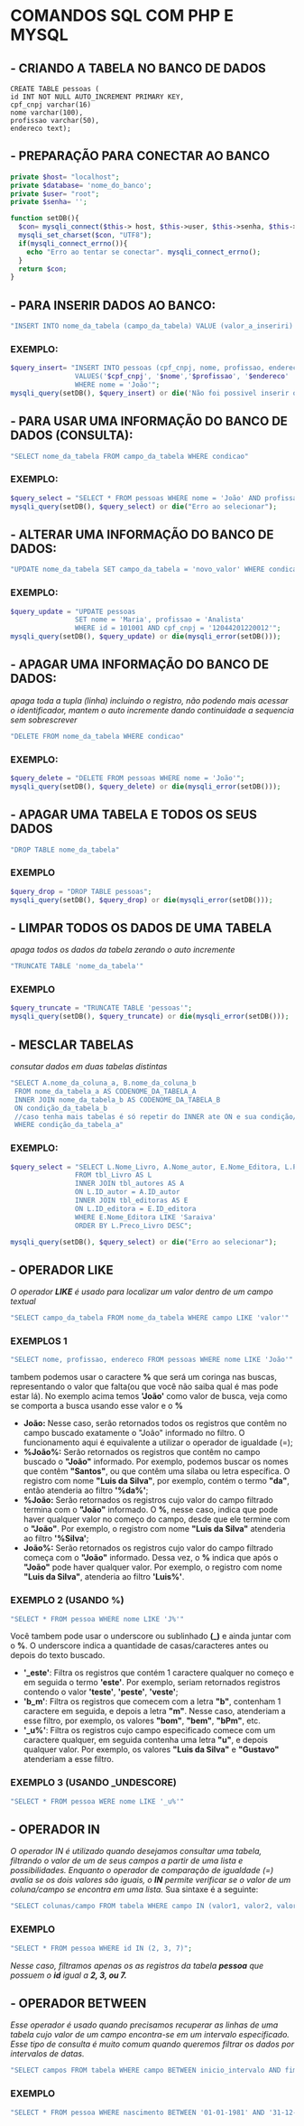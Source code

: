 # COMANDOS SQL COM PHP E MYSQL

## - CRIANDO A TABELA NO BANCO DE DADOS
~~~mysql
CREATE TABLE pessoas (
id INT NOT NULL AUTO_INCREMENT PRIMARY KEY,
cpf_cnpj varchar(16)
nome varchar(100),
profissao varchar(50),
endereco text);
~~~

## - PREPARAÇÃO PARA CONECTAR AO BANCO
~~~php
private $host= "localhost";
private $database= 'nome_do_banco';
private $user= "root";
private $senha= '';

function setDB(){
  $con= mysqli_connect($this-> host, $this->user, $this->senha, $this->database);
  mysqli_set_charset($con, "UTF8");
  if(mysqli_connect_errno()){
    echo "Erro ao tentar se conectar". mysqli_connect_errno();
  }
  return $con;
}
~~~~

## - PARA INSERIR DADOS AO BANCO:
~~~php
"INSERT INTO nome_da_tabela (campo_da_tabela) VALUE (valor_a_inseriri) WHERE condicao"
~~~

### EXEMPLO:
~~~php
$query_insert= "INSERT INTO pessoas (cpf_cnpj, nome, profissao, endereco) 
                VALUES('$cpf_cnpj', '$nome','$profissao', '$endereco'
                WHERE nome = 'João'";
mysqli_query(setDB(), $query_insert) or die('Não foi possivel inserir os dados');
~~~

## - PARA USAR UMA INFORMAÇÃO DO BANCO DE DADOS (CONSULTA):
~~~php
"SELECT nome_da_tabela FROM campo_da_tabela WHERE condicao"
~~~~

### EXEMPLO:
~~~php
$query_select = "SELECT * FROM pessoas WHERE nome = 'João' AND profissao = 'Programador'";
mysqli_query(setDB(), $query_select) or die("Erro ao selecionar");
~~~

## - ALTERAR UMA INFORMAÇÃO DO BANCO DE DADOS:
~~~php
"UPDATE nome_da_tabela SET campo_da_tabela = 'novo_valor' WHERE condicao "
~~~

### EXEMPLO:
~~~php
$query_update = "UPDATE pessoas 
                SET nome = 'Maria', profissao = 'Analista' 
                WHERE id = 101001 AND cpf_cnpj = '12044201220012'";
mysqli_query(setDB(), $query_update) or die(mysqli_error(setDB()));
~~~

## - APAGAR UMA INFORMAÇÃO DO BANCO DE DADOS:
*apaga toda a tupla (linha) incluindo o registro, não podendo mais acessar o identificador, mantem o auto incremente dando continuidade a sequencia sem sobrescrever*
~~~php
"DELETE FROM nome_da_tabela WHERE condicao"
~~~

### EXEMPLO:
~~~php
$query_delete = "DELETE FROM pessoas WHERE nome = 'João'";
mysqli_query(setDB(), $query_delete) or die(mysqli_error(setDB()));
~~~

## - APAGAR UMA TABELA E TODOS OS SEUS DADOS
~~~php
"DROP TABLE nome_da_tabela"
~~~

### EXEMPLO
~~~php
$query_drop = "DROP TABLE pessoas";
mysqli_query(setDB(), $query_drop) or die(mysqli_error(setDB()));
~~~

## - LIMPAR TODOS OS DADOS DE UMA TABELA
*apaga todos os dados da tabela zerando o auto incremente*
~~~php
"TRUNCATE TABLE 'nome_da_tabela'"
~~~

### EXEMPLO
~~~php
$query_truncate = "TRUNCATE TABLE 'pessoas'";
mysqli_query(setDB(), $query_truncate) or die(mysqli_error(setDB()));
~~~

## - MESCLAR TABELAS
*consutar dados em duas tabelas distintas*
~~~php
"SELECT A.nome_da_coluna_a, B.nome_da_coluna_b
 FROM nome_da_tabela_a AS CODENOME_DA_TABELA_A
 INNER JOIN nome_da_tabela_b AS CODENOME_DA_TABELA_B
 ON condição_da_tabela_b
 //caso tenha mais tabelas é só repetir do INNER ate ON e sua condição//
 WHERE condição_da_tabela_a"
~~~

### EXEMPLO:
~~~php
$query_select = "SELECT L.Nome_Livro, A.Nome_autor, E.Nome_Editora, L.Preco_Livro
                FROM tbl_Livro AS L
                INNER JOIN tbl_autores AS A
                ON L.ID_autor = A.ID_autor
                INNER JOIN tbl_editoras AS E
                ON L.ID_editora = E.ID_editora
                WHERE E.Nome_Editora LIKE 'Saraiva'
                ORDER BY L.Preco_Livro DESC";

mysqli_query(setDB(), $query_select) or die("Erro ao selecionar");
~~~

## - OPERADOR LIKE
*O operador **LIKE** é usado para localizar um valor dentro de um campo textual*
~~~php
"SELECT campo_da_tabela FROM nome_da_tabela WHERE campo LIKE 'valor'"
~~~

### EXEMPLOS 1
~~~php
"SELECT nome, profissao, endereco FROM pessoas WHERE nome LIKE 'João'"
~~~
tambem podemos usar o caractere **%** que será um coringa nas buscas, representando o valor que falta(ou que você não saiba qual é mas pode estar lá).
No exemplo acima temos **'João'** como valor de busca, veja como se comporta a busca usando esse valor e o **%**
- **João:** Nesse caso, serão retornados todos os registros que contêm no campo buscado exatamente o "João" informado no filtro. O funcionamento aqui é equivalente a utilizar o operador de igualdade (=);
- **%João%:** Serão retornados os registros que contêm no campo buscado o **"João"** informado. Por exemplo, podemos buscar os nomes que contêm **"Santos"**, ou que contêm uma sílaba ou letra específica. O registro com nome **"Luis da Silva"**, por exemplo, contém o termo **"da"**, então atenderia ao filtro **'%da%'**;
- **%João:** Serão retornados os registros cujo valor do campo filtrado termina com o **"João"** informado. O **%**, nesse caso, indica que pode haver qualquer valor no começo do campo, desde que ele termine com o **"João"**. Por exemplo, o registro com nome **"Luis da Silva"** atenderia ao filtro **'%Silva'**;
- **João%:** Serão retornados os registros cujo valor do campo filtrado começa com o **"João"** informado. Dessa vez, o **%** indica que após o **"João"** pode haver qualquer valor. Por exemplo, o registro com nome **"Luis da Silva"**, atenderia ao filtro **'Luis%'**.

### EXEMPLO 2 (USANDO %)
~~~php
"SELECT * FROM pessoa WHERE nome LIKE 'J%'"
~~~
Você tambem pode usar o underscore ou sublinhado **(\_)** e ainda juntar com o **%**. O underscore indica a quantidade de casas/caracteres antes ou depois do texto buscado.
- **'\_este'**: Filtra os registros que contém 1 caractere qualquer no começo e em seguida o termo **'este'**. Por exemplo, seriam retornados registros contendo o valor **'teste'**, **'peste'**, **'veste'**;
- **'b_m'**: Filtra os registros que comecem com a letra **"b"**, contenham 1 caractere em seguida, e depois a letra **"m"**. Nesse caso, atenderiam a esse filtro, por exemplo, os valores **"bom"**, **"bem"**, **"bPm"**, etc.
- **'\_u%'**: Filtra os registros cujo campo especificado comece com um caractere qualquer, em seguida contenha uma letra **"u"**, e depois qualquer valor. Por exemplo, os valores **"Luis da Silva"** e **"Gustavo"** atenderiam a esse filtro.

### EXEMPLO 3 (USANDO \_UNDESCORE)
~~~php
"SELECT * FROM pessoa WERE nome LIKE '_u%'"
~~~

## - OPERADOR IN
*O operador IN é utilizado quando desejamos consultar uma tabela, filtrando o valor de um de seus campos a partir de uma lista e possibilidades. Enquanto o operador de comparação de igualdade (=) avalia se os dois valores são iguais, o **IN** permite verificar se o valor de um coluna/campo se encontra em uma lista.*
Sua sintaxe é a seguinte:
~~~php
"SELECT colunas/campo FROM tabela WHERE campo IN (valor1, valor2, valor3)"
~~~
### EXEMPLO
~~~php
"SELECT * FROM pessoa WHERE id IN (2, 3, 7)";
~~~
*Nesse caso, filtramos apenas os as registros da tabela **pessoa** que possuem o **id** igual a **2, 3, ou 7.***

## - OPERADOR BETWEEN
*Esse operador é usado quando precisamos recuperar as linhas de uma tabela cujo valor de um campo encontra-se em um intervalo especificado. Esse tipo de consulta é muito comum quando queremos filtrar os dados por intervalos de datas.*
~~~php
"SELECT campos FROM tabela WHERE campo BETWEEN inicio_intervalo AND fim_intervalo"
~~~
### EXEMPLO
~~~php
"SELECT * FROM pessoa WHERE nascimento BETWEEN '01-01-1981' AND '31-12-1990'";
~~~

